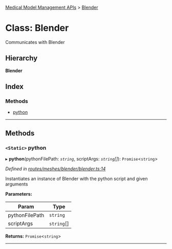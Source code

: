 [Medical Model Management APIs](../README.md) > [Blender](../classes/blender.md)

# Class: Blender

Communicates with Blender

## Hierarchy

**Blender**

## Index

### Methods

* [python](blender.md#python)

---

## Methods

<a id="python"></a>

### `<Static>` python

▸ **python**(pythonFilePath: *`string`*, scriptArgs: *`string`[]*): `Promise`<`string`>

*Defined in [routes/meshes/blender/blender.ts:14](https://github.com/drryanjames/medical-model-management-apis/blob/53e4d53/src/routes/meshes/blender/blender.ts#L14)*

Instantiates an instance of Blender with the python script and given arguments

**Parameters:**

| Param | Type |
| ------ | ------ |
| pythonFilePath | `string` |
| scriptArgs | `string`[] |

**Returns:** `Promise`<`string`>

___

